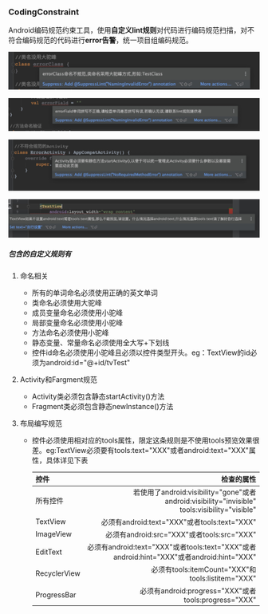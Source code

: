 ### CodingConstraint

Android编码规范约束工具，使用**自定义lint规则**对代码进行编码规范扫描，对不符合编码规范的代码进行**error告警**，统一项目组编码规范。

![img](https://raw.githubusercontent.com/wp529/CodingConstraint/master/pic/1.png)

![img](https://raw.githubusercontent.com/wp529/CodingConstraint/master/pic/2.png)

![img](https://raw.githubusercontent.com/wp529/CodingConstraint/master/pic/3.png)

![img](https://raw.githubusercontent.com/wp529/CodingConstraint/master/pic/4.png)

##### 包含的自定义规则有

1. 命名相关
   * 所有的单词命名必须使用正确的英文单词
   * 类命名必须使用大驼峰
   * 成员变量命名必须使用小驼峰
   * 局部变量命名必须使用小驼峰
   * 方法命名必须使用小驼峰
   * 静态变量、常量命名必须使用全大写+下划线
   * 控件id命名必须使用小驼峰且必须以控件类型开头。eg：TextView的id必须为android:id="@+id/tvTest"

2. Activity和Fargment规范

   * Activity类必须包含静态startActivity()方法
   * Fragment类必须包含静态newInstance()方法

3. 布局编写规范

   * 控件必须使用相对应的tools属性，限定这条规则是不使用tools预览效果很差。eg:TextView必须要有tools:text="XXX"或者android:text="XXX"属性，具体详见下表

     | 控件         |                                                   检查的属性 |
     | :----------- | -----------------------------------------------------------: |
     | 所有控件     | 若使用了android:visibility="gone"或者android:visibility="invisible" tools:visibility="visible" |
     | TextView     |                 必须有android:text="XXX"或者tools:text="XXX" |
     | ImageView    |                   必须有android:src="XXX"或者tools:src="XXX" |
     | EditText     | 必须有android:text="XXX"或者tools:text="XXX"或者android:hint="XXX"或者android:hint="XXX" |
     | RecyclerView |            必须有tools:itemCount="XXX"和tools:listitem="XXX" |
     | ProgressBar  |         必须有android:progress="XXX"或者tools:progress="XXX" |